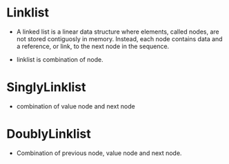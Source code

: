 # Linklist

- A linked list is a linear data structure where elements, called nodes, are not stored contiguosly in memory. Instead, each node contains data and a reference, or link, to the next node in the sequence.

- linklist is combination of node.

# SinglyLinklist

- combination of value node and next node

# DoublyLinklist

- Combination of previous node, value node and next node.

